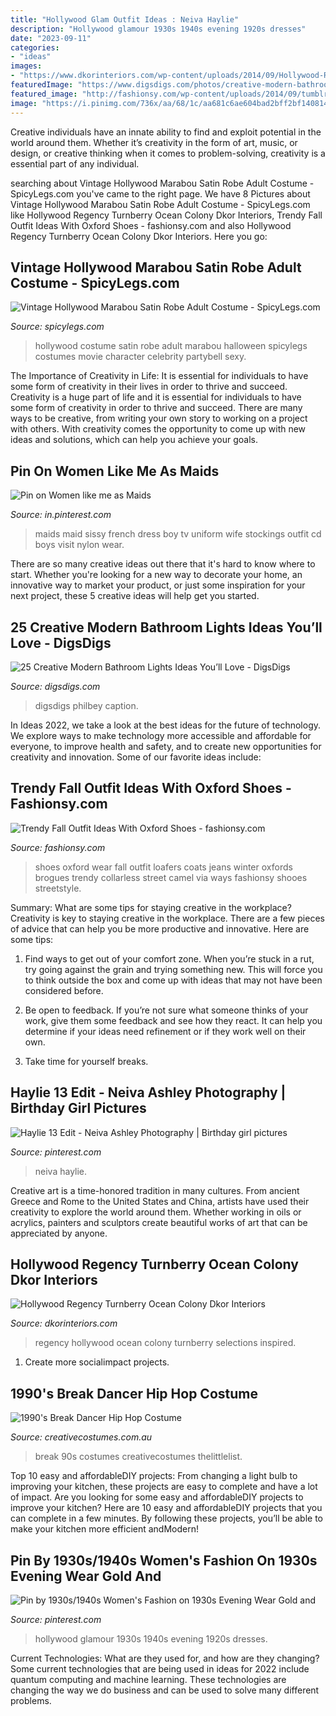 ```yaml
---
title: "Hollywood Glam Outfit Ideas : Neiva Haylie"
description: "Hollywood glamour 1930s 1940s evening 1920s dresses"
date: "2023-09-11"
categories:
- "ideas"
images:
- "https://www.dkorinteriors.com/wp-content/uploads/2014/09/Hollywood-Regency-6.jpg"
featuredImage: "https://www.digsdigs.com/photos/creative-modern-bathroom-lights-ideas-youll-love-11.jpg"
featured_image: "http://fashionsy.com/wp-content/uploads/2014/09/tumblr_mjji92oviQ1qfrtudo1_1280-630x945.jpg"
image: "https://i.pinimg.com/736x/aa/68/1c/aa681c6ae604bad2bff2bf140814b671--french-maid-sissy-boys.jpg"
---
```



Creative individuals have an innate ability to find and exploit potential in the world around them. Whether it’s creativity in the form of art, music, or design, or creative thinking when it comes to problem-solving, creativity is a essential part of any individual.

	

		
searching about Vintage Hollywood Marabou Satin Robe Adult Costume - SpicyLegs.com you've came to the right page. We have 8 Pictures about Vintage Hollywood Marabou Satin Robe Adult Costume - SpicyLegs.com like Hollywood Regency Turnberry Ocean Colony Dkor Interiors, Trendy Fall Outfit Ideas With Oxford Shoes - fashionsy.com and also Hollywood Regency Turnberry Ocean Colony Dkor Interiors. Here you go:
		
    
## Vintage Hollywood Marabou Satin Robe Adult Costume - SpicyLegs.com

<img loading=lazy src="https://www.spicylegs.com/images/Product/Large/BS-802805.jpg" onerror="this.onerror=null;this.src='https://tse3.mm.bing.net/th?id=OIP.20b_HJsrOTwh725JvTF8QwHaKE&amp;pid=15.1';" alt="Vintage Hollywood Marabou Satin Robe Adult Costume - SpicyLegs.com">

_Source: spicylegs.com_

>hollywood costume satin robe adult marabou halloween spicylegs costumes movie character celebrity partybell sexy. 

	

The Importance of Creativity in Life: It is essential for individuals to have some form of creativity in their lives in order to thrive and succeed.
Creativity is a huge part of life and it is essential for individuals to have some form of creativity in order to thrive and succeed. There are many ways to be creative, from writing your own story to working on a project with others. With creativity comes the opportunity to come up with new ideas and solutions, which can help you achieve your goals.

    
## Pin On Women Like Me As Maids

<img loading=lazy src="https://i.pinimg.com/736x/aa/68/1c/aa681c6ae604bad2bff2bf140814b671--french-maid-sissy-boys.jpg" onerror="this.onerror=null;this.src='https://tse3.mm.bing.net/th?id=OIP.9O_pvCUp4g_yanZZhNNiJAAAAA&amp;pid=15.1';" alt="Pin on Women like me as Maids">

_Source: in.pinterest.com_

>maids maid sissy french dress boy tv uniform wife stockings outfit cd boys visit nylon wear. 

	

There are so many creative ideas out there that it's hard to know where to start. Whether you're looking for a new way to decorate your home, an innovative way to market your product, or just some inspiration for your next project, these 5 creative ideas will help get you started.

    
## 25 Creative Modern Bathroom Lights Ideas You’ll Love - DigsDigs

<img loading=lazy src="https://www.digsdigs.com/photos/creative-modern-bathroom-lights-ideas-youll-love-11.jpg" onerror="this.onerror=null;this.src='https://tse4.mm.bing.net/th?id=OIP.9FbXTID5AuJq9Qz4gLisUwHaLj&amp;pid=15.1';" alt="25 Creative Modern Bathroom Lights Ideas You’ll Love - DigsDigs">

_Source: digsdigs.com_

>digsdigs philbey caption. 

	

In Ideas 2022, we take a look at the best ideas for the future of technology. We explore ways to make technology more accessible and affordable for everyone, to improve health and safety, and to create new opportunities for creativity and innovation. Some of our favorite ideas include: 

    
## Trendy Fall Outfit Ideas With Oxford Shoes - Fashionsy.com

<img loading=lazy src="http://fashionsy.com/wp-content/uploads/2014/09/tumblr_mjji92oviQ1qfrtudo1_1280-630x945.jpg" onerror="this.onerror=null;this.src='https://tse1.mm.bing.net/th?id=OIP._Pqe73CF7zvyW_jzV-GszQHaLH&amp;pid=15.1';" alt="Trendy Fall Outfit Ideas With Oxford Shoes - fashionsy.com">

_Source: fashionsy.com_

>shoes oxford wear fall outfit loafers coats jeans winter oxfords brogues trendy collarless street camel via ways fashionsy shooes streetstyle. 

	

Summary: What are some tips for staying creative in the workplace?
Creativity is key to staying creative in the workplace. There are a few pieces of advice that can help you be more productive and innovative. Here are some tips:
1. Find ways to get out of your comfort zone. When you’re stuck in a rut, try going against the grain and trying something new. This will force you to think outside the box and come up with ideas that may not have been considered before.

2. Be open to feedback. If you’re not sure what someone thinks of your work, give them some feedback and see how they react. It can help you determine if your ideas need refinement or if they work well on their own.

3. Take time for yourself breaks.

    
## Haylie 13 Edit - Neiva Ashley Photography | Birthday Girl Pictures

<img loading=lazy src="https://i.pinimg.com/736x/07/50/0c/07500c29630d620c761f8d710889e3c4.jpg" onerror="this.onerror=null;this.src='https://tse1.mm.bing.net/th?id=OIP.posOAb589obkwlZXn2_hugAAAA&amp;pid=15.1';" alt="Haylie 13 Edit - Neiva Ashley Photography | Birthday girl pictures">

_Source: pinterest.com_

>neiva haylie. 

	

Creative art is a time-honored tradition in many cultures. From ancient Greece and Rome to the United States and China, artists have used their creativity to explore the world around them. Whether working in oils or acrylics, painters and sculptors create beautiful works of art that can be appreciated by anyone.

    
## Hollywood Regency Turnberry Ocean Colony Dkor Interiors

<img loading=lazy src="https://www.dkorinteriors.com/wp-content/uploads/2014/09/Hollywood-Regency-6.jpg" onerror="this.onerror=null;this.src='https://tse3.mm.bing.net/th?id=OIP.eNwtwnM9TGi9D4kgq0YOngHaLH&amp;pid=15.1';" alt="Hollywood Regency Turnberry Ocean Colony Dkor Interiors">

_Source: dkorinteriors.com_

>regency hollywood ocean colony turnberry selections inspired. 

	

1. Create more socialimpact projects.

    
## 1990&#039;s Break Dancer Hip Hop Costume

<img loading=lazy src="https://www.creativecostumes.com.au/wp-content/uploads/2014/07/RWP_238_web-768x1024.jpg" onerror="this.onerror=null;this.src='https://tse3.mm.bing.net/th?id=OIP.5F-DFJIj3pzxNjNP4BmJKwHaJ4&amp;pid=15.1';" alt="1990&#039;s Break Dancer Hip Hop Costume">

_Source: creativecostumes.com.au_

>break 90s costumes creativecostumes thelittlelist. 

	

Top 10 easy and affordableDIY projects: From changing a light bulb to improving your kitchen, these projects are easy to complete and have a lot of impact.
Are you looking for some easy and affordableDIY projects to improve your kitchen? Here are 10 easy and affordableDIY projects that you can complete in a few minutes. By following these projects, you’ll be able to make your kitchen more efficient andModern!

    
## Pin By 1930s/1940s Women&#039;s Fashion On 1930s Evening Wear Gold And

<img loading=lazy src="https://i.pinimg.com/736x/d3/2e/31/d32e31bbf9f10306dc43faefccc09378.jpg" onerror="this.onerror=null;this.src='https://tse2.mm.bing.net/th?id=OIP.KDgfG9h5J5lTEuvtcwXezQHaPL&amp;pid=15.1';" alt="Pin by 1930s/1940s Women&#039;s Fashion on 1930s Evening Wear Gold and">

_Source: pinterest.com_

>hollywood glamour 1930s 1940s evening 1920s dresses. 

	

Current Technologies: What are they used for, and how are they changing?
Some current technologies that are being used in ideas for 2022 include quantum computing and machine learning. These technologies are changing the way we do business and can be used to solve many different problems.

